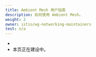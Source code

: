 ```yaml
---
title: Ambient Mesh 用户指南
description: 如何使用 Ambient Mesh。
weight: 2
owner: istio/wg-networking-maintainers
test: n/a
---
```

-
- 本页正在建设中。
